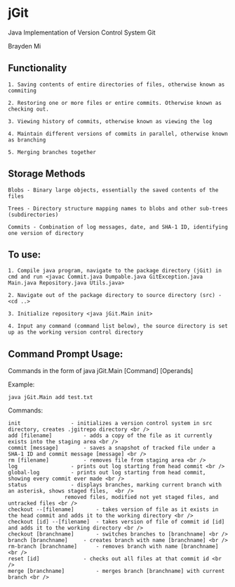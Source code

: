 # jGit
Java Implementation of Version Control System Git

Brayden Mi

## Functionality

	1. Saving contents of entire directories of files, otherwise known as commiting

	2. Restoring one or more files or entire commits. Otherwise known as checking out.

	3. Viewing history of commits, otherwise known as viewing the log

	4. Maintain different versions of commits in parallel, otherwise known as branching

	5. Merging branches together

## Storage Methods

	Blobs - Binary large objects, essentially the saved contents of the files

	Trees - Directory structure mapping names to blobs and other sub-trees (subdirectories)

	Commits - Combination of log messages, date, and SHA-1 ID, identifying one version of directory

## To use: 

	1. Compile java program, navigate to the package directory (jGit) in cmd and run <javac Commit.java Dumpable.java GitException.java Main.java Repository.java Utils.java>

	2. Navigate out of the package directory to source directory (src) - <cd ..>

	3. Initialize repository <java jGit.Main init>

	4. Input any command (command list below), the source directory is set up as the working version control directory

## Command Prompt Usage:
Commands in the form of java jGit.Main [Command] [Operands]

Example:

    java jGit.Main add test.txt


Commands:

	init 				- initializes a version control system in src directory, creates .jgitrepo directory <br />
	add [filename] 			- adds a copy of the file as it currently exists into the staging area <br />
	commit [message]		- saves a snapshot of tracked file under a SHA-1 ID and commit message [message] <br />
	rm [filename]			- removes file from staging area <br />
	log			        - prints out log starting from head commit <br />
	global-log			- prints out log starting from head commit, showing every commit ever made <br />
	status				- displays branches, marking current branch with an asterisk, shows staged files,  <br />
					  removed files, modified not yet staged files, and untracked files <br />
	checkout --[filename]		- takes version of file as it exists in the head commit and adds it to the working directory <br />
	checkout [id] --[filename]	- takes version of file of commit id [id] and adds it to the working directory <br />
	checkout [branchname]		- switches branches to [branchname] <br />
	branch [branchname]		- creates branch with name [branchname] <br />
	rm-branch [branchname]		- removes branch with name [branchname] <br />
	reset [id]		        - checks out all files at that commit id <br />
	merge [branchname]  		- merges branch [branchname] with current branch <br />
